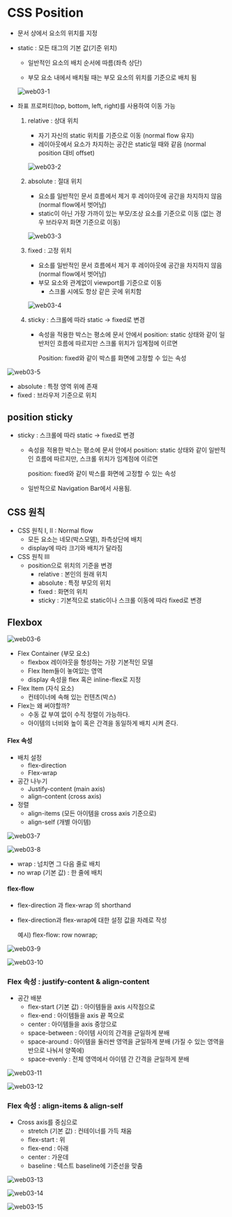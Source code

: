# CSS Position

- 문서 상에서 요소의 위치를 지정

- static : 모든 태그의 기본 값(기준 위치)

  - 일반적인 요소의 배치 순서에 따름(좌측 상단)

  - 부모 요소 내에서 배치될 때는 부모 요소의 위치를 기준으로 배치 됨

  ![web03-1](/web/images/web03-1.png)

- 좌표 프로퍼티(top, bottom, left, right)를 사용하여 이동 가능

  1. relative : 상대 위치

     - 자기 자신의 static 위치를 기준으로 이동 (normal flow 유지)
     - 레이아웃에서 요소가 차지하는 공간은 static일 때와 같음 (normal position 대비 offset)

     ![web03-2](/web/images/web03-2.png)

  2. absolute : 절대 위치

     - 요소를 일반적인 문서 흐름에서 제거 후 레이아웃에 공간을 차지하지 않음 (normal flow에서 벗어남)
     - static이 아닌 가장 가까이 있는 부모/조상 요소를 기준으로 이동 (없는 경우 브라우저 화면 기준으로 이동)

     ![web03-3](/web/images/web03-3.png)

  3. fixed : 고정 위치

     - 요소를 일반적인 문서 흐름에서 제거 후 레이아웃에 공간을 차지하지 않음 (normal flow에서 벗어남)
     - 부모 요소와 관계없이 viewport를 기준으로 이동
       - 스크롤 시에도 항상 같은 곳에 위치함

     ![web03-4](/web/images/web03-4.png)

  4. sticky : 스크롤에 따라 static -> fixed로 변경

     - 속성을 적용한 박스는 평소에 문서 안에서 position: static 상태와 같이 일반저인 흐름에 따르지만 스크롤 위치가 임계점에 이르면 

       Position: fixed와 같이 박스를 화면에 고정할 수 있는 속성

![web03-5](/web/images/web03-5.png)

- absolute : 특정 영역 위에 존재
- fixed : 브라우저 기준으로 위치



## position sticky

- sticky : 스크롤에 따라 static -> fixed로 변경

  - 속성을 적용한 박스는 평소에 문서 안에서 position: static 상태와 같이 일반적인 흐름에 따르지만, 스크롤 위치가 임계점에 이르면 

    position: fixed와 같이 박스를 화면에 고정할 수 있는 속성

  - 일반적으로 Navigation Bar에서 사용됨.



## CSS 원칙

- CSS 원칙 I, II : Normal flow
  - 모든 요소는 네모(박스모델), 좌측상단에 배치
  - display에 따라 크기와 배치가 달라짐
- CSS 원칙 III
  - position으로 위치의 기준을 변경
    - relative : 본인의 원래 위치
    - absolute : 특정 부모의 위치
    - fixed : 화면의 위치
    - sticky : 기본적으로 static이나 스크롤 이동에 따라 fixed로 변경



## Flexbox



![web03-6](/web/images/web03-6.png)

- Flex Container (부모 요소)
  - flexbox 레이아웃을 형성하는 가장 기본적인 모델
  - Flex Item들이 놓여있는 영역
  - display 속성을 flex 혹은 inline-flex로 지정
- Flex Item (자식 요소)
  - 컨테이너에 속해 있는 컨텐츠(박스)
- Flex는 왜 써야할까?
  - 수동 값 부여 없이 수직 정렬이 가능하다.
  - 아이템의 너비와 높이 혹은 간격을 동일하게 배치 시켜 준다.



#### Flex 속성

- 배치 설정
  - flex-direction
  - Flex-wrap
- 공간 나누기
  - Justify-content (main axis)
  - align-content (cross axis)
- 정렬
  - align-items (모든 아이템을 cross axis 기준으로)
  - align-self (개별 아이템)



![web03-7](/web/images/web03-7.png)





![web03-8](/web/images/web03-8.png)

- wrap : 넘치면 그 다음 줄로 배치
- no wrap (기본 값) : 한 줄에 배치



#### flex-flow

- flex-direction 과 flex-wrap 의 shorthand

- flex-direction과 flex-wrap에 대한 설정 값을 차례로 작성

  예시) flex-flow: row nowrap;



![web03-9](/web/images/web03-9.png)



![web03-10](/web/images/web03-10.png)



### Flex 속성 : justify-content & align-content

- 공간 배분
  - flex-start (기본 값) : 아이템들을 axis 시작점으로
  - flex-end : 아이템들을 axis 끝 쪽으로
  - center : 아이템들을 axis 중앙으로
  - space-between : 아이템 사이의 간격을 균일하게 분배
  - space-around : 아이템을 둘러싼 영역을 균일하게 분배 (가질 수 있는 영역을 반으로 나눠서 양쪽에)
  - space-evenly : 전체 영역에서 아이템 간 간격을 균일하게 분배



![web03-11](/web/images/web03-11.png)



![web03-12](/web/images/web03-12.png)

### Flex 속성 : align-items & align-self

- Cross axis를 중심으로
  - stretch (기본 값) : 컨테이너를 가득 채움
  - flex-start : 위
  - flex-end : 아래
  - center : 가운데
  - baseline : 텍스트 baseline에 기준선을 맞춤

![web03-13](/web/images/web03-13.png)



![web03-14](/web/images/web03-14.png)



![web03-15](/web/images/web03-15.png)

